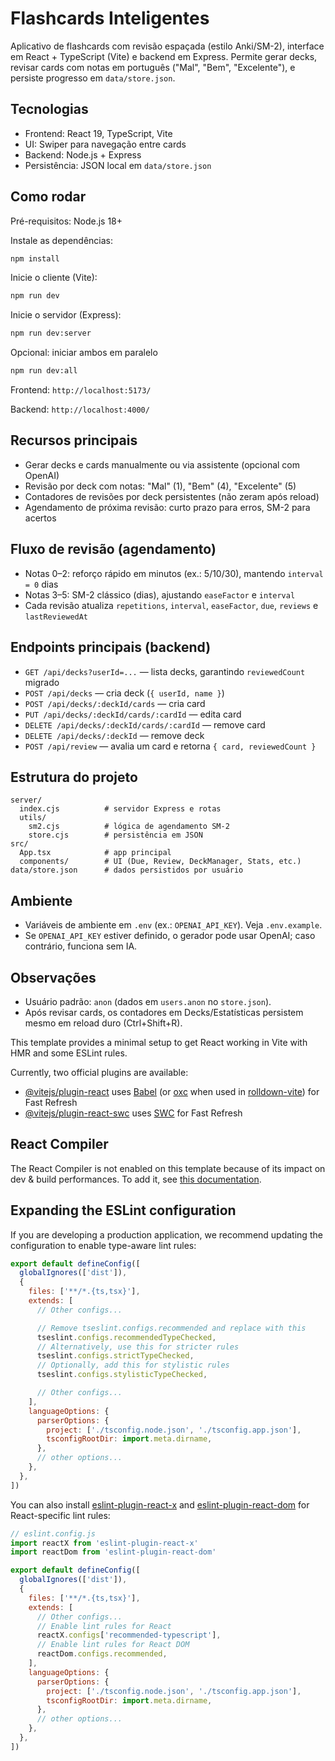 # Flashcards Inteligentes

Aplicativo de flashcards com revisão espaçada (estilo Anki/SM-2), interface em React + TypeScript (Vite) e backend em Express. Permite gerar decks, revisar cards com notas em português ("Mal", "Bem", "Excelente"), e persiste progresso em `data/store.json`.

## Tecnologias
- Frontend: React 19, TypeScript, Vite
- UI: Swiper para navegação entre cards
- Backend: Node.js + Express
- Persistência: JSON local em `data/store.json`

## Como rodar
Pré-requisitos: Node.js 18+

Instale as dependências:

```bash
npm install
```

Inicie o cliente (Vite):

```bash
npm run dev
```

Inicie o servidor (Express):

```bash
npm run dev:server
```

Opcional: iniciar ambos em paralelo

```bash
npm run dev:all
```

Frontend: `http://localhost:5173/`

Backend: `http://localhost:4000/`

## Recursos principais
- Gerar decks e cards manualmente ou via assistente (opcional com OpenAI)
- Revisão por deck com notas: "Mal" (1), "Bem" (4), "Excelente" (5)
- Contadores de revisões por deck persistentes (não zeram após reload)
- Agendamento de próxima revisão: curto prazo para erros, SM-2 para acertos

## Fluxo de revisão (agendamento)
- Notas 0–2: reforço rápido em minutos (ex.: 5/10/30), mantendo `interval = 0` dias
- Notas 3–5: SM-2 clássico (dias), ajustando `easeFactor` e `interval`
- Cada revisão atualiza `repetitions`, `interval`, `easeFactor`, `due`, `reviews` e `lastReviewedAt`

## Endpoints principais (backend)
- `GET /api/decks?userId=...` — lista decks, garantindo `reviewedCount` migrado
- `POST /api/decks` — cria deck (`{ userId, name }`)
- `POST /api/decks/:deckId/cards` — cria card
- `PUT /api/decks/:deckId/cards/:cardId` — edita card
- `DELETE /api/decks/:deckId/cards/:cardId` — remove card
- `DELETE /api/decks/:deckId` — remove deck
- `POST /api/review` — avalia um card e retorna `{ card, reviewedCount }`

## Estrutura do projeto
```
server/
  index.cjs          # servidor Express e rotas
  utils/
    sm2.cjs          # lógica de agendamento SM-2
    store.cjs        # persistência em JSON
src/
  App.tsx            # app principal
  components/        # UI (Due, Review, DeckManager, Stats, etc.)
data/store.json      # dados persistidos por usuário
```

## Ambiente
- Variáveis de ambiente em `.env` (ex.: `OPENAI_API_KEY`). Veja `.env.example`.
- Se `OPENAI_API_KEY` estiver definido, o gerador pode usar OpenAI; caso contrário, funciona sem IA.

## Observações
- Usuário padrão: `anon` (dados em `users.anon` no `store.json`).
- Após revisar cards, os contadores em Decks/Estatísticas persistem mesmo em reload duro (Ctrl+Shift+R).

This template provides a minimal setup to get React working in Vite with HMR and some ESLint rules.

Currently, two official plugins are available:

- [@vitejs/plugin-react](https://github.com/vitejs/vite-plugin-react/blob/main/packages/plugin-react) uses [Babel](https://babeljs.io/) (or [oxc](https://oxc.rs) when used in [rolldown-vite](https://vite.dev/guide/rolldown)) for Fast Refresh
- [@vitejs/plugin-react-swc](https://github.com/vitejs/vite-plugin-react/blob/main/packages/plugin-react-swc) uses [SWC](https://swc.rs/) for Fast Refresh

## React Compiler

The React Compiler is not enabled on this template because of its impact on dev & build performances. To add it, see [this documentation](https://react.dev/learn/react-compiler/installation).

## Expanding the ESLint configuration

If you are developing a production application, we recommend updating the configuration to enable type-aware lint rules:

```js
export default defineConfig([
  globalIgnores(['dist']),
  {
    files: ['**/*.{ts,tsx}'],
    extends: [
      // Other configs...

      // Remove tseslint.configs.recommended and replace with this
      tseslint.configs.recommendedTypeChecked,
      // Alternatively, use this for stricter rules
      tseslint.configs.strictTypeChecked,
      // Optionally, add this for stylistic rules
      tseslint.configs.stylisticTypeChecked,

      // Other configs...
    ],
    languageOptions: {
      parserOptions: {
        project: ['./tsconfig.node.json', './tsconfig.app.json'],
        tsconfigRootDir: import.meta.dirname,
      },
      // other options...
    },
  },
])
```

You can also install [eslint-plugin-react-x](https://github.com/Rel1cx/eslint-react/tree/main/packages/plugins/eslint-plugin-react-x) and [eslint-plugin-react-dom](https://github.com/Rel1cx/eslint-react/tree/main/packages/plugins/eslint-plugin-react-dom) for React-specific lint rules:

```js
// eslint.config.js
import reactX from 'eslint-plugin-react-x'
import reactDom from 'eslint-plugin-react-dom'

export default defineConfig([
  globalIgnores(['dist']),
  {
    files: ['**/*.{ts,tsx}'],
    extends: [
      // Other configs...
      // Enable lint rules for React
      reactX.configs['recommended-typescript'],
      // Enable lint rules for React DOM
      reactDom.configs.recommended,
    ],
    languageOptions: {
      parserOptions: {
        project: ['./tsconfig.node.json', './tsconfig.app.json'],
        tsconfigRootDir: import.meta.dirname,
      },
      // other options...
    },
  },
])
```
